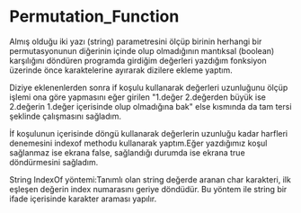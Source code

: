 # Permutation_Function

Almış olduğu iki yazı (string) parametresini ölçüp birinin herhangi bir permutasyonunun diğerinin içinde olup olmadığının mantıksal (boolean) karşılığını döndüren programda girdiğim değerleri yazdığım fonksiyon üzerinde önce karaktelerine ayırarak dizilere ekleme yaptım.

Diziye eklenenlerden sonra if koşulu kullanarak değerleri uzunluğunu ölçüp işlemi ona göre yapmasını eğer girilen "1.değer 2.değerden büyük ise 2.değerin 1.değer içerisinde olup olmadığına bak" else kısmında da tam tersi şeklinde çalışmasını sağladım.

İf koşulunun içerisinde döngü kullanarak değerlerin uzunluğu kadar harfleri denemesini indexof methodu kullanarak yaptım.Eğer yazdığımız koşul sağlanmaz ise ekrana false, sağlandığı durumda ise ekrana true döndürmesini sağladım.

String IndexOf yöntemi:Tanımlı olan string değerde aranan char karakteri, ilk eşleşen değerin index numarasını geriye döndüdür. Bu yöntem ile string bir ifade içerisinde karakter araması yapılır.
